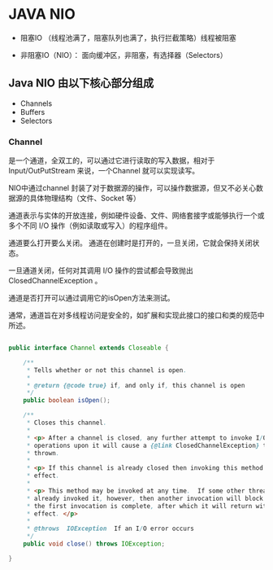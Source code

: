 # JAVA NIO

- 阻塞IO （线程池满了，阻塞队列也满了，执行拦截策略）线程被阻塞

- 非阻塞IO（NIO）： 面向缓冲区，非阻塞，有选择器（Selectors）

## Java NIO 由以下核心部分组成

- Channels
- Buffers
- Selectors 


### Channel
是一个通道，全双工的，可以通过它进行读取的写入数据，相对于Input/OutPutStream 来说，一个Channel 就可以实现读写。

NIO中通过channel 封装了对于数据源的操作，可以操作数据源，但又不必关心数据源的具体物理结构（文件、Socket 等）

通道表示与实体的开放连接，例如硬件设备、文件、网络套接字或能够执行一个或多个不同 I/O 操作（例如读取或写入）的程序组件。

通道要么打开要么关闭。 通道在创建时是打开的，一旦关闭，它就会保持关闭状态。 

一旦通道关闭，任何对其调用 I/O 操作的尝试都会导致抛出ClosedChannelException 。 

通道是否打开可以通过调用它的isOpen方法来测试。

通常，通道旨在对多线程访问是安全的，如扩展和实现此接口的接口和类的规范中所述。

```java

public interface Channel extends Closeable {

    /**
     * Tells whether or not this channel is open.
     *
     * @return {@code true} if, and only if, this channel is open
     */
    public boolean isOpen();

    /**
     * Closes this channel.
     *
     * <p> After a channel is closed, any further attempt to invoke I/O
     * operations upon it will cause a {@link ClosedChannelException} to be
     * thrown.
     *
     * <p> If this channel is already closed then invoking this method has no
     * effect.
     *
     * <p> This method may be invoked at any time.  If some other thread has
     * already invoked it, however, then another invocation will block until
     * the first invocation is complete, after which it will return without
     * effect. </p>
     *
     * @throws  IOException  If an I/O error occurs
     */
    public void close() throws IOException;

}

```